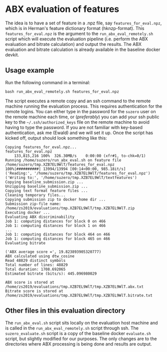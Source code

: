 ABX evaluation of features
==========================

The idea is to have a set of feature in a .npz file, say `features_for_eval.npz`, which is in Herman's feature dictionary format (hknzp-format).
This `features_for_eval.npz` is the argument to the `run_abx_eval_remotely.sh` script which will execute the evaluation pipeline (i.e. perform the ABX evaluation and bitrate calculation) and output the results.
The ABX evaluation and bitrate calculation is already available in the baseline docker devkit.

Usage example
-------------

Run the following command in a terminal:

    bash run_abx_eval_remotely.sh features_for_eval.npz

The script executes a remote copy and an ssh command to the remote machine running the evaluation process.
This requires authentication for the remote logins. You can either type in the password for the `suzero` user on the remote machine each time, or (*preferably*) you can add your ssh public key to the `~/.ssh/authorized_keys` file on the remote machine to avoid having to type the password.
If you are not familiar with key-based authentication, ask me (Ewald) and we will set it up.
Once the script has kicked off, output should look something like this:

    Copying features_for_eval.npz...
    features_for_eval.npz
        133,815,216 100%  326.30MB/s    0:00:00 (xfr#1, to-chk=0/1)
    Running /home/suzero/run_abx_eval.sh on feature file /home/suzero/tmp.XZB7EL9WlT/features_for_eval.npz
    100%|##########| 13994/13994 [00:14<00:00, 985.18it/s]
    ('Reading:', '/home/suzero/tmp.XZB7EL9WlT/features_for_eval.npz')
    ('Writing to:', '/home/suzero/tmp.XZB7EL9WlT/textfeatures')
    Copying baseline_submission.zip ...
    Unzipping baseline_submission.zip ...
    Copying text format feature files ...
    Cleaning temporary files...
    Copying submission zip to docker home dir ...
    Submission zip-file name: /home/zs2019/evaluations/tmp.XZB7EL9WlT/tmp.XZB7EL9WlT.zip
    Executing docker ...
    Evaluating ABX discriminability
    Job 1: computing distances for block 0 on 466
    Job 1: computing distances for block 1 on 466
    ...
    Job 1: computing distances for block 464 on 466
    Job 1: computing distances for block 465 on 466
    Evaluating bitrate

    ('ABX average score =', 19.823893905320777)
    ABX calculated using dtw_cosine
    Read 48829 distinct symbols
    Total number of lines: 48829
    Total duration: 1708.692065
    Estimated bitrate (bits/s): 445.096980029

    ABX score is stored at /home/zs2019/evaluations/tmp.XZB7EL9WlT/tmp.XZB7EL9WlT.abx.txt
    Bitrate score is stored at /home/zs2019/evaluations/tmp.XZB7EL9WlT/tmp.XZB7EL9WlT.bitrate.txt


Other files in this evaluation directory
----------------------------------------
 
The `run_abx_eval.sh` script sits locally on the evaluation host machine and is called in the `run_abx_eval_remotely.sh` script through ssh.
The `suzero_evaluate.sh` script is a copy of the baseline docker `evaluate.sh` script, but slightly modified for our purposes. The only changes are to the directories where ABX processing is being done and results are output.

